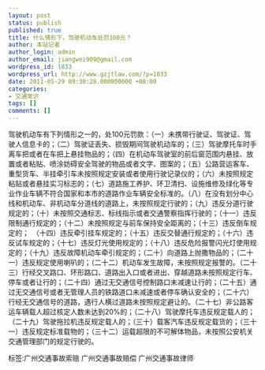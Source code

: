 ```yaml
---
layout: post
status: publish
published: true
title: 什么情形下，驾驶机动车处罚100元？
author: 本站记者
author_login: admin
author_email: jiangwei909@gmail.com
wordpress_id: 1833
wordpress_url: http://www.gzjtlaw.com/?p=1833
date: 2011-05-29 09:30:28.000000000 +08:00
categories:
- 交通常识
tags: []
comments: []
---
```

驾驶机动车有下列情形之一的，处100元罚款：（一）未携带行驶证、驾驶证、驾驶人信息卡的；（二）驾驶证丢失、损毁期间驾驶机动车的；（三）驾驶摩托车时手离车把或者在车把上悬挂物品的；（四）在机动车驾驶室的前后窗范围内悬挂、放置或者粘贴、喷涂妨碍安全驾驶的物品或者文字、图案的；（五）公路营运客车、重型货车、半挂牵引车未按照规定安装或者使用行驶记录仪的；（六）未按照规定粘贴或者悬挂实习标志的；（七）道路施工养护、环卫清扫、设施维修及绿化等专业作业车辆不符合国家和本市的道路作业车辆安全标准的。（八）在没有划分中心线和机动车、非机动车分道线的道路上，未按照规定行驶的；（九）违反分道行驶规定的；（十）未按照交通标志、标线指示或者交通警察指挥行驶的；（十一）违反限制通行规定的；（十二）未按照规定与前车保持安全距离的；（十三）违反倒车规定的；　（十四）违反牵引挂车规定的；（十五）违反交替通行规定的；（十六）违反试车规定的；（十七）违反灯光使用规定的；（十八）违反危险报警闪光灯使用规定的；（十九）违反故障机动车牵引规定的；（二十）向道路上抛撒物品的；（二十一）违反规定使用喇叭的；（二十二）机动车发生故障，未按照规定报警的。（二十三）行经交叉路口、环形路口、道路出入口或者进出、穿越道路未按照规定行车、停车或者让行的；（二十四）通过无交通信号控制路口未减速让行的；（二十五）通过无交通信号或者无管理人员的铁路道口未减速或者停车确认安全的；（二十六）行经无交通信号的道路，遇行人横过道路未按照规定避让的。（二十七）非公路客运车辆载人超过核定人数未达到20%的；（二十八）驾驶摩托车违反规定载人的；　　（二十九）驾驶拖拉机违反规定载人的；（三十）载客汽车违反规定载货的；（三十一）违反规定标准载物的；（三十二）运载超限的不可解体物品，未按照公安机关交通管理部门的规定行驶的。标签:广州交通事故索赔 广州交通事故赔偿 广州交通事故律师
